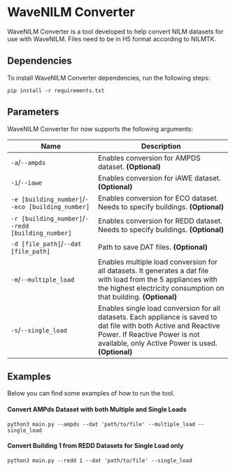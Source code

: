 # WaveNILM Converter

WaveNILM Converter is a tool developed to help convert NILM datasets for use with WaveNILM. Files need to be in H5 format according to NILMTK.

## Dependencies

To install WaveNILM Converter dependencies, run the following steps:

```
pip install -r requirements.txt
```

## Parameters

WaveNILM Converter for now supports the following arguments:

| Name | Description |
| --- | --- |
| `-a`/`--ampds` | Enables conversion for AMPDS dataset. **(Optional)** |
| `-i`/`--iawe` | Enables conversion for iAWE dataset. **(Optional)** |
| `-e [building_number]`/`--eco [building_number]` | Enables conversion for ECO dataset. Needs to specify buildings. **(Optional)** |
| `-r [building_number]`/`--redd [building_number]` | Enables conversion for REDD dataset. Needs to specify buildings. **(Optional)** |
| `-d [file_path]`/`--dat [file_path]` | Path to save DAT files. **(Optional)** |
| `-m`/`--multiple_load` | Enables multiple load conversion for all datasets. It generates a dat file with load from the 5 appliances with the highest electricity consumption on that building. **(Optional)** |
| `-s`/`--single_load` | Enables single load conversion for all datasets. Each appliance is saved to dat file with both Active and Reactive Power. If Reactive Power is not available, only Active Power is used. **(Optional)** |

## Examples

Below you can find some examples of how to run the tool.

#### Convert AMPds Dataset with both Multiple and Single Loads

```
python3 main.py --ampds --dat 'path/to/file' --multiple_load --single_load
```

#### Convert Building 1 from REDD Datasets for Single Load only

```
python3 main.py --redd 1 --dat 'path/to/file' --single_load
```
